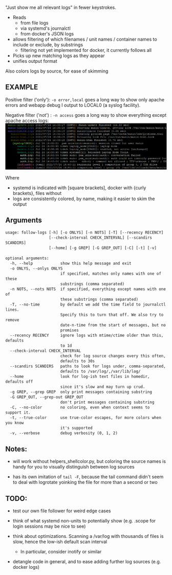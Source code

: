 "Just show me all relevant logs" in fewer keystrokes.
- Reads 
  - from file logs
  - via systemd's journalctl
  - from docker's JSON logs
- allows filtering of which filenames / unit names / container names to include or exclude, by substrings
  - filtering not yet implemented for docker, it currently follows all
- Picks up new matching logs as they appear
- unifies output format

Also colors logs by source, for ease of skimming


## EXAMPLE

Positive filter ('only'): `-o error,local` goes a long way to show only apache errors and webapp debug I output to LOCAL0 (a syslog facility).

Negative filter ('not') : `-n access` goes a long way to show everything except apache access logs:
![colored logs](/screenshots/somelogs.png?raw=true)

Where
  - systemd is indicated with [square brackets], docker with {curly brackets}, files without  
  - logs are consistently colored, by name, making it easier to skim the output


## Arguments
```
usage: follow-logs [-h] [-o ONLYS] [-n NOTS] [-T] [--recency RECENCY]
                   [--check-interval CHECK_INTERVAL] [--scandirs SCANDIRS]
                   [--home] [-g GREP] [-G GREP_OUT] [-C] [-t] [-v]

optional arguments:
  -h, --help            show this help message and exit
  -o ONLYS, --onlys ONLYS
                        if specified, matches only names with one of these
                        substrings (comma separated)
  -n NOTS, --nots NOTS  if specified, everything except names with one of
                        these substrings (comma separated)
  -T, --no-time         by default we add the time field to journalctl lines.
                        Specify this to turn that off. We also try to remove
                        date-n-time from the start of messages, but no
                        promises
  --recency RECENCY     ignore logs with mtime/ctime older than this, defaults
                        to 1d
  --check-interval CHECK_INTERVAL
                        check for log source changes every this often,
                        defaults to 30s
  --scandirs SCANDIRS   paths to look for logs under, comma-separated,
                        defaults to /var/log/,/var/lib/log/
  --home                look for log-ish text files in homedir, defaults off
                        since it's slow and may turn up crud.
  -g GREP, --grep GREP  only print messages containing substring
  -G GREP_OUT, --grep-out GREP_OUT
                        don't print messages containing substring
  -C, --no-color        no coloring, even when context seems to support it.
  -t, --true-color      use true-color escapes, for more colors when you know
                        it's supported
  -v, --verbose         debug verbosity (0, 1, 2)

```

## Notes:
- will work without helpers_shellcolor.py, but coloring the source names is handy for you to visually distinguish between log sources

- has its own imitation of `tail -F`, because the tail command didn't seem to deal with logrotate yoinking the file for more than a second or two


## TODO:
- test our own file follower for weird edge cases

- think of what systemd non-units to potentially show (e.g. .scope for login sessions may be nice to see)

- think about optimizations. Scanning a /var/log with thousands of files is slow, hence the low-ish default scan interval 
  - In particular, consider inotify or similar

- detangle code in general, and to ease adding further log sources (e.g. docker logs)
